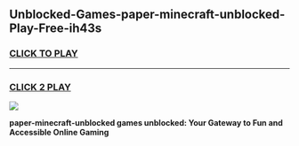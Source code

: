 
## Unblocked-Games-paper-minecraft-unblocked-Play-Free-ih43s
<h3>
<a href="https://premium76.site?title=paper-minecraft-unblocked&ref=19M">CLICK TO PLAY</a></h3>
<hr>

<h3>
<a href="https://premium76.site?title=paper-minecraft-unblocked&ref=19M">CLICK 2 PLAY</a>
  
</h3>

<a href="https://premium76.site?title=paper-minecraft-unblocked&ref=19M"><img src="https://clearcache.store/games.png"></a>


**paper-minecraft-unblocked games unblocked: Your Gateway to Fun and Accessible Online Gaming**

